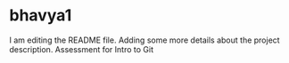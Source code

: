 # bhavya1
I am editing the README file. Adding some more details about the project description.
Assessment for Intro to Git
